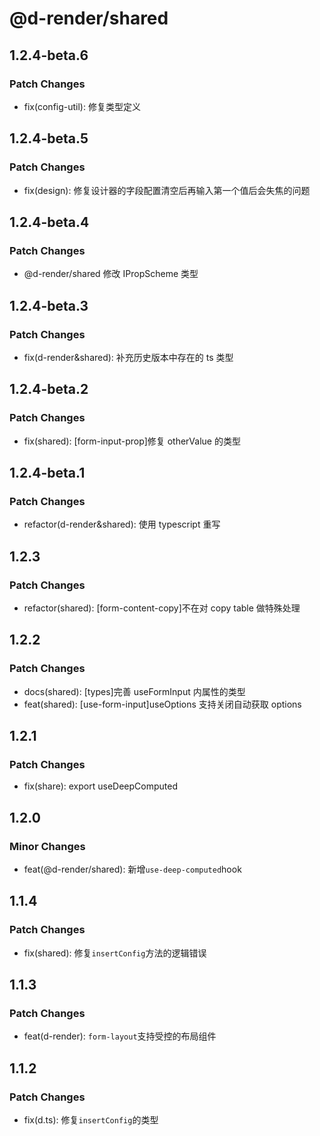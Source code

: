 # @d-render/shared

## 1.2.4-beta.6

### Patch Changes

- fix(config-util): 修复类型定义

## 1.2.4-beta.5

### Patch Changes

- fix(design): 修复设计器的字段配置清空后再输入第一个值后会失焦的问题

## 1.2.4-beta.4

### Patch Changes

- @d-render/shared 修改 IPropScheme 类型

## 1.2.4-beta.3

### Patch Changes

- fix(d-render&shared): 补充历史版本中存在的 ts 类型

## 1.2.4-beta.2

### Patch Changes

- fix(shared): [form-input-prop]修复 otherValue 的类型

## 1.2.4-beta.1

### Patch Changes

- refactor(d-render&shared): 使用 typescript 重写

## 1.2.3

### Patch Changes

- refactor(shared): [form-content-copy]不在对 copy table 做特殊处理

## 1.2.2

### Patch Changes

- docs(shared): [types]完善 useFormInput 内属性的类型
- feat(shared): [use-form-input]useOptions 支持关闭自动获取 options

## 1.2.1

### Patch Changes

- fix(share): export useDeepComputed

## 1.2.0

### Minor Changes

- feat(@d-render/shared): 新增`use-deep-computed`hook

## 1.1.4

### Patch Changes

- fix(shared): 修复`insertConfig`方法的逻辑错误

## 1.1.3

### Patch Changes

- feat(d-render): `form-layout`支持受控的布局组件

## 1.1.2

### Patch Changes

- fix(d.ts): 修复`insertConfig`的类型
